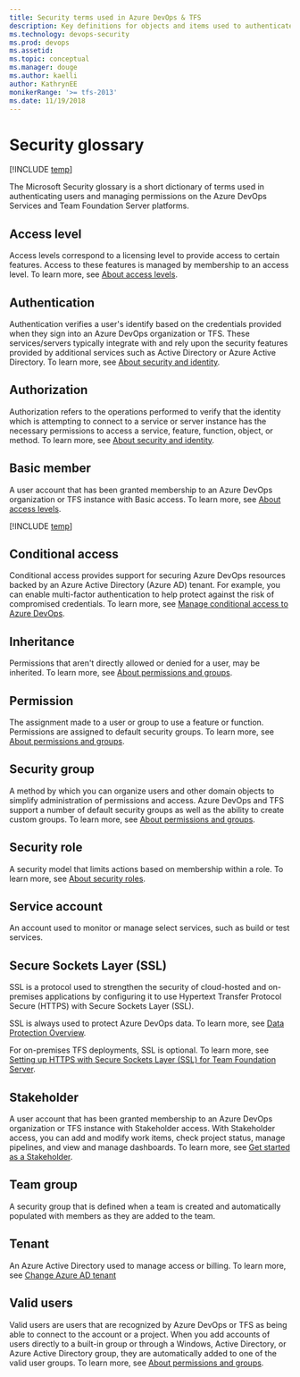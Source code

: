 ```yaml
---
title: Security terms used in Azure DevOps & TFS 
description: Key definitions for objects and items used to authenticate and manage users and groups in Azure DevOps Services and Team Foundation Server
ms.technology: devops-security
ms.prod: devops
ms.assetid: 
ms.topic: conceptual 
ms.manager: douge
ms.author: kaelli
author: KathrynEE
monikerRange: '>= tfs-2013'
ms.date: 11/19/2018
---
```


# Security glossary

[!INCLUDE [temp](../../_shared/version-vsts-tfs-all-versions.md)]

The Microsoft Security glossary is a short dictionary of terms used in authenticating users and managing permissions on the Azure DevOps Services and Team Foundation Server platforms.

<!--- 
 
## Access control entries - ACE

## Access control list (ACL)

-->

## Access level

Access levels correspond to a licensing level to provide access to certain features. Access to these features is managed by membership to an access level. To learn more, see [About access levels](access-levels.md).

<!---
## Anonymous user
An unauthenticated user of a project. The user is visiting a project and has not signed in to Azure DevOps yet.
-->

## Authentication

Authentication verifies a user's identify based on the credentials provided when they sign into an Azure DevOps organization or TFS. These services/servers typically integrate with and rely upon the security features provided by additional services such as Active Directory or Azure Active Directory. To learn more, see [About security and identity](about-security-identity.md).

## Authorization

Authorization refers to the operations performed to verify that the identity which is attempting to connect to a service or server instance has the necessary permissions to access a service, feature, function, object, or method. To learn more, see [About security and identity](about-security-identity.md).

## Basic member

A user account that has been granted membership to an Azure DevOps organization or TFS instance with Basic access. To learn more, see [About access levels](access-levels.md).

[!INCLUDE [temp](../../_shared/glossary-terms/collections.md)]

## Conditional access

Conditional access provides support for securing Azure DevOps resources backed by an Azure Active Directory (Azure AD) tenant. For example, you can enable multi-factor authentication to help protect against the risk of compromised credentials. To learn more, see [Manage conditional access to Azure DevOps](../accounts/manage-conditional-access.md).

## Inheritance

Permissions that aren't directly allowed or denied for a user, may be inherited. To learn more, see [About permissions and groups](about-permissions.md).   

<!---
## Membership 


## Namespace (security)

## Organizational project
Projects that are visible to everyone in the Organization (Azure AD tenant).
Everyone in the Organization can discover them and perform limited operations.
Admins control who gets to fully contribute.
-->

## Permission

The assignment made to a user or group to use a feature or function. Permissions are assigned to default security groups. To learn more, see [About permissions and groups](about-permissions.md).

## Security group

A method by which you can organize users and other domain objects to simplify administration of permissions and access. Azure DevOps and TFS support a number of default security groups as well as the ability to create custom groups. To learn more, see [About permissions and groups](about-permissions.md).

## Security role

A security model that limits actions based on membership within a role. To learn more, see [About security roles](about-security-roles.md).

## Service account

An account used to monitor or manage select services, such as build or test services.

## Secure Sockets Layer (SSL)

SSL is a protocol used to strengthen the security of cloud-hosted and on-premises applications by configuring it to use Hypertext Transfer Protocol Secure (HTTPS) with Secure Sockets Layer (SSL).

SSL is always used to protect Azure DevOps data. To learn more, see [Data Protection Overview](/azure/devops/articles/team-services-security-whitepaper).

For on-premises TFS deployments, SSL is optional. To learn more, see [Setting up HTTPS with Secure Sockets Layer (SSL) for Team Foundation Server](/tfs/server/admin/setup-secure-sockets-layer).

## Stakeholder

A user account that has been granted membership to an Azure DevOps organization or TFS instance with Stakeholder access. With Stakeholder access, you can add and modify work items, check project status, manage pipelines, and view and manage dashboards. To learn more, see [Get started as a Stakeholder](get-started-stakeholder.md).

## Team group

A security group that is defined when a team is created and automatically populated with members as they are added to the team.

## Tenant

An Azure Active Directory used to manage access or billing. To learn more, see [Change Azure AD tenant](../accounts/change-organization-location.md)


<!---
## Token  


## Trace permission
-->

## Valid users

Valid users are users that are recognized by Azure DevOps or TFS as being able to connect to the account or a project. When you add accounts of users directly to a built-in group or through a Windows, Active Directory, or Azure Active Directory group, they are automatically added to one of the valid user groups. To learn more, see [About permissions and groups](about-permissions.md).








